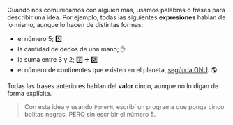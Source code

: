 Cuando nos comunicamos con alguien más, usamos palabras o frases para describir una idea. Por ejemplo, todas las siguientes **expresiones** hablan de lo mismo, aunque lo hacen de distintas formas:

* el número 5; :five:
* la cantidad de dedos de una mano; :hand:
* la suma entre 3 y 2; :three: :heavy_plus_sign: :two:
* el número de continentes que existen en el planeta, [según la ONU](https://es.wikipedia.org/wiki/Continente#Modelos_continentales). :earth_americas:

Todas las frases anteriores hablan del **valor** cinco, aunque no lo digan de forma explícita.

> Con esta idea y usando `PonerN`, escribí un programa que ponga cinco bolitas negras, PERO sin escribir el número 5.